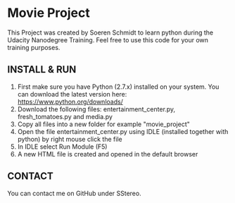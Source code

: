 Movie Project
=============

This Project was created by Soeren Schmidt to learn python during the Udacity
Nanodegree Training. Feel free to use this code for your own training purposes.

INSTALL & RUN
--------------------
1. First make sure you have Python (2.7.x) installed on your system. You can
   download the latest version here: https://www.python.org/downloads/
2. Download the following files: entertainment_center.py, fresh_tomatoes.py
   and media.py
3. Copy all files into a new folder for example "movie_project"
4. Open the file entertainment_center.py using IDLE (installed together with
   python) by right mouse click the file
5. In IDLE select Run Module (F5)
6. A new HTML file is created and opened in the default browser

CONTACT
-------
You can contact me on GitHub under SStereo.

